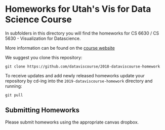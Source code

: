 # Homeworks for Utah's Vis for Data Science Course
In subfolders in this directory you will find the homeworks for CS 6630 / CS 5630 - Visualization for Datascience. 

More information can be found on the [course website](http://dataviscourse.net/)

We suggest you clone this repository: 

``` 
git clone https://github.com/dataviscourse/2018-dataviscourse-homework
```

To receive updates and add newly released homeworks update your repository by cd-ing into the `2019-dataviscourse-homework` directory and running:

```
git pull
```

## Submitting Homeworks

Please submit homeworks using the appropriate canvas dropbox.
